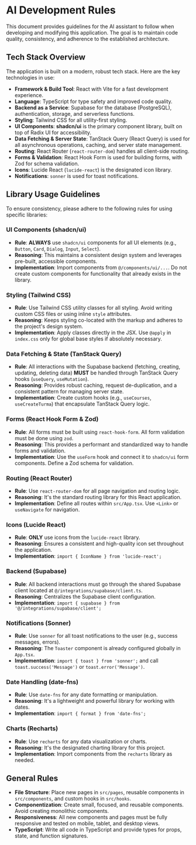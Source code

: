 # AI Development Rules

This document provides guidelines for the AI assistant to follow when developing and modifying this application. The goal is to maintain code quality, consistency, and adherence to the established architecture.

## Tech Stack Overview

The application is built on a modern, robust tech stack. Here are the key technologies in use:

-   **Framework & Build Tool**: React with Vite for a fast development experience.
-   **Language**: TypeScript for type safety and improved code quality.
-   **Backend as a Service**: Supabase for the database (PostgreSQL), authentication, storage, and serverless functions.
-   **Styling**: Tailwind CSS for all utility-first styling.
-   **UI Components**: **shadcn/ui** is the primary component library, built on top of Radix UI for accessibility.
-   **Data Fetching & Server State**: TanStack Query (React Query) is used for all asynchronous operations, caching, and server state management.
-   **Routing**: React Router (`react-router-dom`) handles all client-side routing.
-   **Forms & Validation**: React Hook Form is used for building forms, with Zod for schema validation.
-   **Icons**: Lucide React (`lucide-react`) is the designated icon library.
-   **Notifications**: `sonner` is used for toast notifications.

## Library Usage Guidelines

To ensure consistency, please adhere to the following rules for using specific libraries:

### UI Components (shadcn/ui)

-   **Rule**: **ALWAYS** use `shadcn/ui` components for all UI elements (e.g., `Button`, `Card`, `Dialog`, `Input`, `Select`).
-   **Reasoning**: This maintains a consistent design system and leverages pre-built, accessible components.
-   **Implementation**: Import components from `@/components/ui/...`. Do not create custom components for functionality that already exists in the library.

### Styling (Tailwind CSS)

-   **Rule**: Use Tailwind CSS utility classes for all styling. Avoid writing custom CSS files or using inline `style` attributes.
-   **Reasoning**: Keeps styling co-located with the markup and adheres to the project's design system.
-   **Implementation**: Apply classes directly in the JSX. Use `@apply` in `index.css` only for global base styles if absolutely necessary.

### Data Fetching & State (TanStack Query)

-   **Rule**: All interactions with the Supabase backend (fetching, creating, updating, deleting data) **MUST** be handled through TanStack Query hooks (`useQuery`, `useMutation`).
-   **Reasoning**: Provides robust caching, request de-duplication, and a consistent pattern for managing server state.
-   **Implementation**: Create custom hooks (e.g., `useCourses`, `useCreateTurma`) that encapsulate TanStack Query logic.

### Forms (React Hook Form & Zod)

-   **Rule**: All forms must be built using `react-hook-form`. All form validation must be done using `zod`.
-   **Reasoning**: This provides a performant and standardized way to handle forms and validation.
-   **Implementation**: Use the `useForm` hook and connect it to `shadcn/ui` form components. Define a Zod schema for validation.

### Routing (React Router)

-   **Rule**: Use `react-router-dom` for all page navigation and routing logic.
-   **Reasoning**: It's the standard routing library for this React application.
-   **Implementation**: Define all routes within `src/App.tsx`. Use `<Link>` or `useNavigate` for navigation.

### Icons (Lucide React)

-   **Rule**: **ONLY** use icons from the `lucide-react` library.
-   **Reasoning**: Ensures a consistent and high-quality icon set throughout the application.
-   **Implementation**: `import { IconName } from 'lucide-react';`

### Backend (Supabase)

-   **Rule**: All backend interactions must go through the shared Supabase client located at `@/integrations/supabase/client.ts`.
-   **Reasoning**: Centralizes the Supabase client configuration.
-   **Implementation**: `import { supabase } from '@/integrations/supabase/client';`

### Notifications (Sonner)

-   **Rule**: Use `sonner` for all toast notifications to the user (e.g., success messages, errors).
-   **Reasoning**: The `Toaster` component is already configured globally in `App.tsx`.
-   **Implementation**: `import { toast } from 'sonner';` and call `toast.success('Message')` or `toast.error('Message')`.

### Date Handling (date-fns)

-   **Rule**: Use `date-fns` for any date formatting or manipulation.
-   **Reasoning**: It's a lightweight and powerful library for working with dates.
-   **Implementation**: `import { format } from 'date-fns';`

### Charts (Recharts)

-   **Rule**: Use `recharts` for any data visualization or charts.
-   **Reasoning**: It's the designated charting library for this project.
-   **Implementation**: Import components from the `recharts` library as needed.

## General Rules

-   **File Structure**: Place new pages in `src/pages`, reusable components in `src/components`, and custom hooks in `src/hooks`.
-   **Componentization**: Create small, focused, and reusable components. Avoid creating monolithic components.
-   **Responsiveness**: All new components and pages must be fully responsive and tested on mobile, tablet, and desktop views.
-   **TypeScript**: Write all code in TypeScript and provide types for props, state, and function signatures.